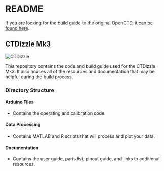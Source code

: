 # README
If you are looking for the build guide to the original OpenCTD, [it can be found here](https://github.com/OceanographyforEveryone/OpenCTD).

## CTDizzle Mk3
![CTDizzle](https://github.com/CTDizzle/CTDizzle/blob/master/Documentation/Images/20170517_185546.jpg)

This repository contains the code and build guide used for the CTDizzle Mk3.
It also houses all of the resources and documentation that may be helpful during the build process.


### Directory Structure

#### Arduino Files
- Contains the operating and calibration code.

#### Data Processing
- Contains MATLAB and R scripts that will process and plot your data.

#### Documentation
- Contains the user guide, parts list, pinout guide, and links to additional resources.

